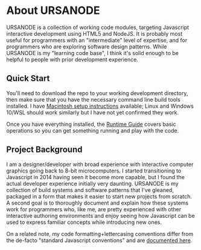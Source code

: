 # About URSANODE

URSANODE is a collection of working code modules, targeting Javascript interactive development using HTML5 and NodeJS. It is probably most useful for programmers with an "intermediate" level of expertise, and for programmers who are exploring software design patterns. While URSANODE is my "learning code base", I think it's solid enough to be helpful to people with prior development experience.

## Quick Start

You'll need to download the repo to your working development directory, then make sure that you have the necessary command line build tools installed. I have [Macintosh setup instructions](docs/10-tools/1-install.md) available; Linux and Windows 10/WSL should work similarly but I have not yet confirmed they work.

Once you have everything installed, the [Runtime Guide](docs/10-tools/2-run.md) covers basic operations so you can get something running and play with the code. 

## Project Background

I am a designer/developer with broad experience with interactive computer graphics going back to 8-bit microcomputers. I started transitioning to Javascript in 2014 having seen it become more capable, but I found the actual developer experience initially very daunting. URSANODE is my collection of build systems and software patterns that I've gleaned, packaged in a form that makes it easier to start new projects from scratch. A second goal is to thoroughly document and explain how these systems work for programmers who, like me, are pretty experienced with other interactive authoring environments and enjoy seeing how Javascript can be used to express familiar concepts while introducing new ones. 

On a related note, my code formatting+lettercasing conventions differ from the de-facto "standard Javascript conventions" and are [documented here](docs/00-info/module-style.md). 




